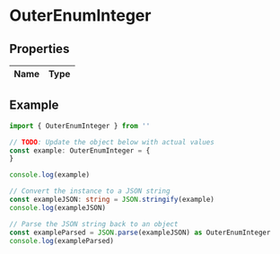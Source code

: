 
# OuterEnumInteger


## Properties

Name | Type
------------ | -------------

## Example

```typescript
import { OuterEnumInteger } from ''

// TODO: Update the object below with actual values
const example: OuterEnumInteger = {
}

console.log(example)

// Convert the instance to a JSON string
const exampleJSON: string = JSON.stringify(example)
console.log(exampleJSON)

// Parse the JSON string back to an object
const exampleParsed = JSON.parse(exampleJSON) as OuterEnumInteger
console.log(exampleParsed)
```


